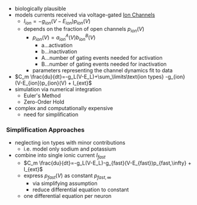 + biologically plausible
+ models currents received via voltage-gated [Ion Channels](../Neurons/Ion%20Channels.md)
	+ $I_{ion} = -g_{ion} (V-E_{ion}) p_{ion}(V)$
	+  depends on the fraction of open channels $p_{ion}(V)$
		+ $p_{ion}(V)=a_{ion}^A(V)b_{ion}^B(V)$
			+ a...activation
			+ b...inactivation
			+ A...number of gating events needed for activation
			+ B...number of gating events needed for inactivation
		+ parameters representing the channel dynamics fit to data
+ $C_m \frac{du}{dt}=-g_L(V-E_L)+\sum_\limits\text{ion types} -g_{ion}(V-E_{ion})p_{ion}(V) + I_{ext}$
+ simulation via numerical integration
	+ Euler's Method
	+ Zero-Order Hold
+ complex and computationally expensive
	+ need for simplification
### Simplification Approaches
+ neglecting ion types with minor contributions
	+ i.e. model only sodium and potassium
+ combine into single ionic current $I_{fast}$
	+ $C_m \frac{du}{dt}=-g_L(V-E_L)-g_{fast}(V-E_{fast})p_{fast,\infty} + I_{ext}$
	+ express $p_{fast}(V)$ as constant $p_{fast,\infty}$ 
		+ via simplifying assumption
		+ reduce differential equation to constant
	+ one differential equation per neuron
